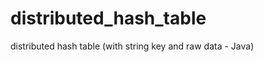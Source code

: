distributed_hash_table
======================

distributed hash table (with string key and raw data - Java)

